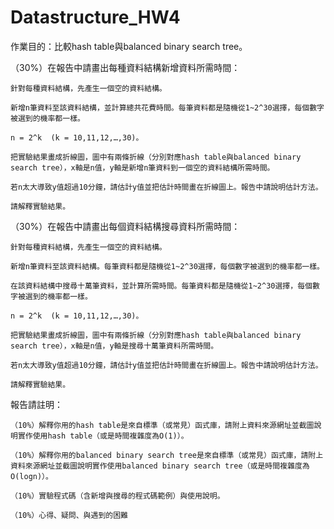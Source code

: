 # Datastructure_HW4
作業目的：比較hash table與balanced binary search tree。

（30%）在報告中請畫出每種資料結構新增資料所需時間：

	針對每種資料結構，先產生一個空的資料結構。
 
	新增n筆資料至該資料結構，並計算總共花費時間。每筆資料都是隨機從1~2^30選擇，每個數字被選到的機率都一樣。
 
	n = 2^k  (k = 10,11,12,…,30)。
 
	把實驗結果畫成折線圖，圖中有兩條折線（分別對應hash table與balanced binary search tree），x軸是n值，y軸是新增n筆資料到一個空的資料結構所需時間。
 
	若n太大導致y值超過10分鐘，請估計y值並把估計時間畫在折線圖上。報告中請說明估計方法。
 
	請解釋實驗結果。
 
（30%）在報告中請畫出每個資料結構搜尋資料所需時間：

	針對每種資料結構，先產生一個空的資料結構。
 
	新增n筆資料至該資料結構。每筆資料都是隨機從1~2^30選擇，每個數字被選到的機率都一樣。
 
	在該資料結構中搜尋十萬筆資料，並計算所需時間。每筆資料都是隨機從1~2^30選擇，每個數字被選到的機率都一樣。
 
	n = 2^k  (k = 10,11,12,…,30)。
 
	把實驗結果畫成折線圖，圖中有兩條折線（分別對應hash table與balanced binary search tree），x軸是n值，y軸是搜尋十萬筆資料所需時間。
 
	若n太大導致y值超過10分鐘，請估計y值並把估計時間畫在折線圖上。報告中請說明估計方法。
 
	請解釋實驗結果。
 
報告請註明：

	（10%）解釋你用的hash table是來自標準（或常見）函式庫，請附上資料來源網址並截圖說明實作使用hash table（或是時間複雜度為O(1)）。
 
	（10%）解釋你用的balanced binary search tree是來自標準（或常見）函式庫，請附上資料來源網址並截圖說明實作使用balanced binary search tree（或是時間複雜度為O(log⁡n)）。
 
	（10%）實驗程式碼（含新增與搜尋的程式碼範例）與使用說明。
 
	（10%）心得、疑問、與遇到的困難
